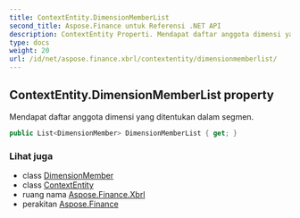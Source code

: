```yaml
---
title: ContextEntity.DimensionMemberList
second_title: Aspose.Finance untuk Referensi .NET API
description: ContextEntity Properti. Mendapat daftar anggota dimensi yang ditentukan dalam segmen.
type: docs
weight: 20
url: /id/net/aspose.finance.xbrl/contextentity/dimensionmemberlist/
---
```

## ContextEntity.DimensionMemberList property

Mendapat daftar anggota dimensi yang ditentukan dalam segmen.

```csharp
public List<DimensionMember> DimensionMemberList { get; }
```

### Lihat juga

* class [DimensionMember](../../dimensionmember/)
* class [ContextEntity](../)
* ruang nama [Aspose.Finance.Xbrl](../../contextentity/)
* perakitan [Aspose.Finance](../../../)


